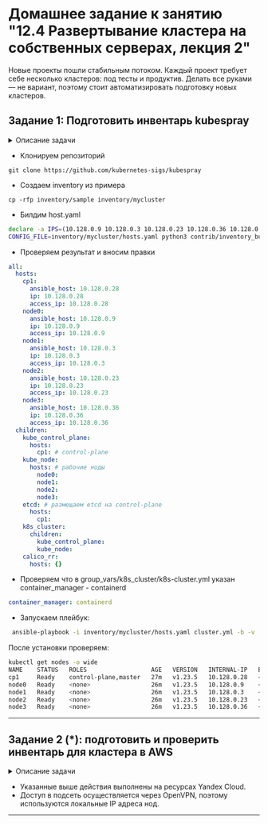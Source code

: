 # Домашнее задание к занятию "12.4 Развертывание кластера на собственных серверах, лекция 2"
Новые проекты пошли стабильным потоком. Каждый проект требует себе несколько кластеров: под тесты и продуктив. Делать все руками — не вариант, поэтому стоит автоматизировать подготовку новых кластеров.

## Задание 1: Подготовить инвентарь kubespray

<details>

  <summary>Описание задачи</summary>  
Для экспериментов и валидации ваших решений вам нужно подготовить тестовую среду для работы с Kubernetes. Оптимальное решение — развернуть на рабочей машине Minikube.

Новые тестовые кластеры требуют типичных простых настроек. Нужно подготовить инвентарь и проверить его работу. Требования к инвентарю:
* подготовка работы кластера из 5 нод: 1 мастер и 4 рабочие ноды;
* в качестве CRI — containerd;
* запуск etcd производить на мастере.

</details>  
  
- Клонируем репозиторий
```shell script
git clone https://github.com/kubernetes-sigs/kubespray
```

- Создаем inventory из примера
```shell script
cp -rfp inventory/sample inventory/mycluster
```


- Билдим host.yaml
```bash
declare -a IPS=(10.128.0.9 10.128.0.3 10.128.0.23 10.128.0.36 10.128.0.28)
CONFIG_FILE=inventory/mycluster/hosts.yaml python3 contrib/inventory_builder/inventory.py ${IPS[@]}
```  

- Проверяем результат и вносим правки
```yaml
all:
  hosts:
    cp1:
      ansible_host: 10.128.0.28
      ip: 10.128.0.28
      access_ip: 10.128.0.28
    node0:
      ansible_host: 10.128.0.9
      ip: 10.128.0.9
      access_ip: 10.128.0.9
    node1:
      ansible_host: 10.128.0.3
      ip: 10.128.0.3
      access_ip: 10.128.0.3
    node2:
      ansible_host: 10.128.0.23
      ip: 10.128.0.23
      access_ip: 10.128.0.23
    node3:
      ansible_host: 10.128.0.36
      ip: 10.128.0.36
      access_ip: 10.128.0.36
  children:
    kube_control_plane:
      hosts:
        cp1: # сontrol-plane
    kube_node:
      hosts: # рабочие ноды
        node0: 
        node1:
        node2:
        node3:
    etcd: # размещаем etcd на сontrol-plane
      hosts:
        cp1:
    k8s_cluster:
      children:
        kube_control_plane:
        kube_node:
    calico_rr:
      hosts: {}
```
  
- Проверяем что в group_vars/k8s_cluster/k8s-cluster.yml указан container_manager - containerd
```yaml
container_manager: containerd
```
  
- Запускаем плейбук:
```bash
 ansible-playbook -i inventory/mycluster/hosts.yaml cluster.yml -b -v
 ```

После установки проверяем:
```bash
kubectl get nodes -o wide
NAME    STATUS   ROLES                  AGE   VERSION   INTERNAL-IP   EXTERNAL-IP   OS-IMAGE             KERNEL-VERSION     CONTAINER-RUNTIME
cp1     Ready    control-plane,master   27m   v1.23.5   10.128.0.28   <none>        Ubuntu 20.04.3 LTS   5.4.0-42-generic   containerd://1.6.1
node0   Ready    <none>                 26m   v1.23.5   10.128.0.9    <none>        Ubuntu 20.04.3 LTS   5.4.0-42-generic   containerd://1.6.1
node1   Ready    <none>                 26m   v1.23.5   10.128.0.3    <none>        Ubuntu 20.04.3 LTS   5.4.0-42-generic   containerd://1.6.1
node2   Ready    <none>                 26m   v1.23.5   10.128.0.23   <none>        Ubuntu 20.04.3 LTS   5.4.0-42-generic   containerd://1.6.1
node3   Ready    <none>                 26m   v1.23.5   10.128.0.36   <none>        Ubuntu 20.04.3 LTS   5.4.0-42-generic   containerd://1.6.1
```
---

## Задание 2 (*): подготовить и проверить инвентарь для кластера в AWS


<details>

  <summary>Описание задачи</summary> 

Часть новых проектов хотят запускать на мощностях AWS. Требования похожи:
* разворачивать 5 нод: 1 мастер и 4 рабочие ноды;
* работать должны на минимально допустимых EC2 — t3.small.

</details>

- Указанные выше действия выполнены на ресурсах Yandex Cloud. 
- Доступ в подсеть осуществляется через OpenVPN, поэтому используются локальные IP адреса нод.

---